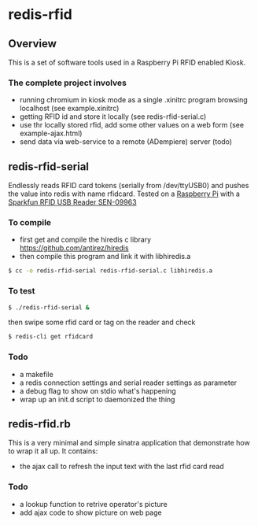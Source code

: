 # redis-rfid

## Overview
This is a set of software tools used in a Raspberry Pi RFID enabled Kiosk.

### The complete project involves
- running chromium in kiosk mode as a single .xinitrc program browsing localhost (see example.xinitrc)
- getting RFID id and store it locally (see redis-rfid-serial.c)
- use thr locally stored rfid, add some other values on a web form (see example-ajax.html)
- send data via web-service to a remote (ADempiere) server (todo)

## redis-rfid-serial
Endlessly reads RFID card tokens (serially from /dev/ttyUSB0) and pushes the value into redis with name rfidcard.
Tested on a [Raspberry Pi](http://www.raspberrypi.org/) with a 
[Sparkfun RFID USB Reader SEN-09963](https://www.sparkfun.com/products/9963)


### To compile
- first get and compile the hiredis c library https://github.com/antirez/hiredis
- then compile this program and link it with libhiredis.a

```sh
$ cc -o redis-rfid-serial redis-rfid-serial.c libhiredis.a
```
### To test
```sh
$ ./redis-rfid-serial &
```
then swipe some rfid card or tag on the reader and check
```sh
$ redis-cli get rfidcard
```

### Todo
- a makefile
- a redis connection settings and serial reader settings as parameter
- a debug flag to show on stdio what's happening
- wrap up an init.d script to daemonized the thing

## redis-rfid.rb
This is a very minimal and simple sinatra application that demonstrate how to wrap it all up.
It contains:
- the ajax call to refresh the input text with the last rfid card read

### Todo
- a lookup function to retrive operator's picture
- add ajax code to show picture on web page
